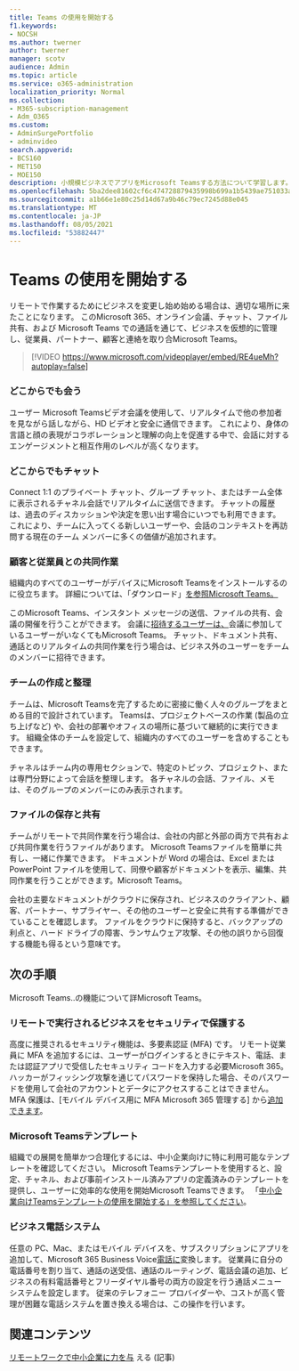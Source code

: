 ```yaml
---
title: Teams の使用を開始する
f1.keywords:
- NOCSH
ms.author: twerner
author: twerner
manager: scotv
audience: Admin
ms.topic: article
ms.service: o365-administration
localization_priority: Normal
ms.collection:
- M365-subscription-management
- Adm_O365
ms.custom:
- AdminSurgePortfolio
- adminvideo
search.appverid:
- BCS160
- MET150
- MOE150
description: 小規模ビジネスでアプリをMicrosoft Teamsする方法について学習します。
ms.openlocfilehash: 5ba2dee81602cf6c474728879435998b699a1b5439ae751033a3511b17940361
ms.sourcegitcommit: a1b66e1e80c25d14d67a9b46c79ec7245d88e045
ms.translationtype: MT
ms.contentlocale: ja-JP
ms.lasthandoff: 08/05/2021
ms.locfileid: "53882447"
---
```

# <a name="get-started-with-teams"></a>Teams の使用を開始する

リモートで作業するためにビジネスを変更し始め始める場合は、適切な場所に来たことになります。 このMicrosoft 365、オンライン会議、チャット、ファイル共有、および Microsoft Teams での通話を通じて、ビジネスを仮想的に管理し、[](https://www.microsoft.com/microsoft-teams/instant-messaging?ocid=oo_support_mix_marvel_ups_support_smcteamsmb_inline)従業員、パートナー、顧客と連絡を取り合Microsoft Teams。 

> [!VIDEO https://www.microsoft.com/videoplayer/embed/RE4ueMh?autoplay=false]

### <a name="meet-from-anywhere"></a>どこからでも会う

ユーザー Microsoft Teamsビデオ会議を使用して、リアルタイムで他の参加者を見ながら話しながら、HD ビデオと安全に通信できます。 これにより、身体の言語と顔の表現がコラボレーションと理解の向上を促進する中で、会話に対するエンゲージメントと相互作用のレベルが高くなります。

### <a name="chat-from-anywhere"></a>どこからでもチャット

Connect 1:1 のプライベート チャット、グループ チャット、またはチーム全体に表示されるチャネル会話でリアルタイムに送信できます。 チャットの履歴は、過去のディスカッションや決定を思い出す場合にいつでも利用できます。 これにより、チームに入ってくる新しいユーザーや、会話のコンテキストを再訪問する現在のチーム メンバーに多くの価値が追加されます。

### <a name="collaborate-with-customers-and-employees"></a>顧客と従業員との共同作業

組織内のすべてのユーザーがデバイスにMicrosoft Teamsをインストールするのに役立ちます。 詳細については、「ダウンロード」[を参照Microsoft Teams。](https://aka.ms/downloadteams)

このMicrosoft Teams、インスタント メッセージの送信、ファイルの共有、会議の開催を行うことができます。 会議に[招待するユーザーは、](schedule-guest-meeting.md)会議に参加しているユーザーがいなくてもMicrosoft Teams。 チャット、ドキュメント共有、通話とのリアルタイムの共同作業を行う場合は、ビジネス外のユーザーをチームのメンバーに招待できます。

### <a name="create-and-organize-teams"></a>チームの作成と整理

チームは、Microsoft Teamsを完了するために密接に働く人々のグループをまとめる目的で設計されています。 Teamsは、プロジェクトベースの作業 (製品の立ち上げなど) や、会社の部署やオフィスの場所に基づいて継続的に実行できます。 組織全体のチームを設定して、組織内のすべてのユーザーを含めすることもできます。

チャネルはチーム内の専用セクションで、特定のトピック、プロジェクト、または専門分野によって会話を整理します。 各チャネルの会話、ファイル、メモは、そのグループのメンバーにのみ表示されます。

### <a name="store-and-share-files"></a>ファイルの保存と共有

チームがリモートで共同作業を行う場合は、会社の内部と外部の両方で共有および共同作業を行うファイルがあります。 Microsoft Teamsファイルを簡単に共有し、一緒に作業できます。 ドキュメントが Word の場合は、Excel または PowerPoint ファイルを使用して、同僚や顧客がドキュメントを表示、編集、共同作業を行うことができます。Microsoft Teams。

会社の主要なドキュメントがクラウドに保存され、ビジネスのクライアント、顧客、パートナー、サプライヤー、その他のユーザーと安全に共有する準備ができていることを確認します。 ファイルをクラウドに保持すると、バックアップの利点と、ハード ドライブの障害、ランサムウェア攻撃、その他の誤りから回復する機能も得るという意味です。

## <a name="next-steps"></a>次の手順

Microsoft Teams..の機能について詳Microsoft Teams。

### <a name="secure-your-business-as-it-runs-remotely"></a>リモートで実行されるビジネスをセキュリティで保護する

高度に推奨されるセキュリティ機能は、多要素認証 (MFA) です。 リモート従業員に MFA を追加するには、ユーザーがログインするときにテキスト、電話、または認証アプリで受信したセキュリティ コードを入力する必要Microsoft 365。 ハッカーがフィッシング攻撃を通じてパスワードを保持した場合、そのパスワードを使用して会社のアカウントとデータにアクセスすることはできません。 MFA 保護は、[モバイル デバイス用に MFA Microsoft 365 管理する] から[追加できます](set-up-mfa.md)。

### <a name="microsoft-teams-templates"></a>Microsoft Teamsテンプレート

組織での展開を簡単かつ合理化するには、中小企業向けに特に利用可能なテンプレートを確認してください。 Microsoft Teamsテンプレートを使用すると、設定、チャネル、および事前インストール済みアプリの定義済みのテンプレートを提供し、ユーザーに効率的な使用を開始Microsoft Teamsできます。 「[中小企業向けTeamsテンプレートの使用を開始する」を参照してください](/microsoftteams/smb-templates)。

### <a name="business-phone-system"></a>ビジネス電話システム

任意の PC、Mac、またはモバイル デバイスを、サブスクリプションにアプリを追加して、Microsoft 365 Business Voice[電話に](https://aka.ms/getbusinessvoice)変換します。 従業員に自分の電話番号を割り当て、通話の送受信、通話のルーティング、電話会議の追加、ビジネスの有料電話番号とフリーダイヤル番号の両方の設定を行う通話メニュー システムを設定します。 従来のテレフォニー プロバイダーや、コストが高く管理が困難な電話システムを置き換える場合は、この操作を行います。

## <a name="related-content"></a>関連コンテンツ

[リモートワークで中小企業に力を与](../admin/misc/empower-your-small-business-with-remote-work.md) える (記事)